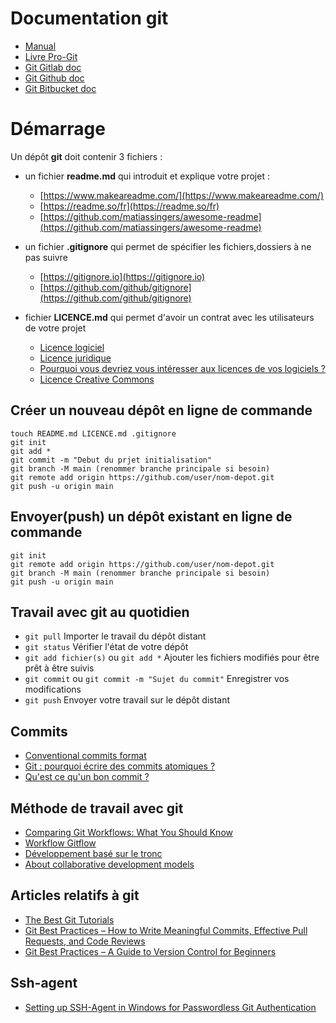 # Documentation git

- [Manual](https://git-scm.com/doc)
- [Livre Pro-Git](https://git-scm.com/book)
- [Git Gitlab doc](https://docs.gitlab.com/ee/gitlab-basics/start-using-git.html)
- [Git Github doc](https://github.com/git-guides)
- [Git Bitbucket doc](https://www.atlassian.com/git/tutorials/learn-git-with-bitbucket-cloud)

# Démarrage

Un dépôt **git** doit contenir 3 fichiers :

- un fichier **readme.md** qui introduit et explique votre projet :
    - [https://www.makeareadme.com/](https://www.makeareadme.com/)
    - [https://readme.so/fr](https://readme.so/fr)
    - [https://github.com/matiassingers/awesome-readme](https://github.com/matiassingers/awesome-readme)

- un fichier **.gitignore** qui permet de spécifier les fichiers,dossiers à ne pas suivre
    - [https://gitignore.io](https://gitignore.io)
    - [https://github.com/github/gitignore](https://github.com/github/gitignore)

- fichier **LICENCE.md** qui permet d'avoir un contrat avec les utilisateurs de votre projet
   - [Licence logiciel](https://fr.wikipedia.org/wiki/Licence_de_logiciel)
   - [Licence juridique](https://fr.wikipedia.org/wiki/Licence_(juridique))
   - [Pourquoi vous devriez vous intéresser aux licences de vos logiciels ?](https://fr.linkedin.com/pulse/pourquoi-vous-devriez-int%C3%A9resser-aux-licences-de-vos-logiciels-madet?trk=pulse-article_more-articles_related-content-card)
   - [Licence Creative Commons](https://fr.wikipedia.org/wiki/Licence_Creative_Commons)

## Créer un nouveau dépôt en ligne de commande

```
touch README.md LICENCE.md .gitignore
git init
git add *
git commit -m "Debut du prjet initialisation"
git branch -M main (renommer branche principale si besoin)
git remote add origin https://github.com/user/nom-depot.git
git push -u origin main
```

## Envoyer(push) un dépôt existant en ligne de commande

```
git init
git remote add origin https://github.com/user/nom-depot.git
git branch -M main (renommer branche principale si besoin)
git push -u origin main
```

## Travail avec git au quotidien

- `git pull` Importer le travail du dépôt distant
- `git status` Vérifier l'état de votre dépôt
- `git add fichier(s)` ou `git add *` Ajouter les fichiers modifiés pour être prêt à être suivis
- `git commit` ou `git commit -m "Sujet du commit"` Enregistrer vos modifications 
- `git push` Envoyer votre travail sur le dépôt distant

## Commits

- [Conventional commits format](https://www.conventionalcommits.org)
- [Git : pourquoi écrire des commits atomiques ?](https://www.codeheroes.fr/2021/10/25/git-pourquoi-ecrire-des-commits-atomiques/)
- [Qu'est ce qu'un bon commit ?](https://jbuget.fr/posts/qu-est-ce-qu-un-bon-commit-git/)

## Méthode de travail avec git

- [Comparing Git Workflows: What You Should Know ](https://www.atlassian.com/git/tutorials/comparing-workflows)
- [Workflow Gitflow](https://www.atlassian.com/fr/git/tutorials/comparing-workflows/gitflow-workflow)
- [Développement basé sur le tronc ](https://www.atlassian.com/fr/continuous-delivery/continuous-integration/trunk-based-development)
- [About collaborative development models](https://docs.github.com/en/pull-requests/collaborating-with-pull-requests/getting-started/about-collaborative-development-models)

## Articles relatifs à git

- [The Best Git Tutorials](https://www.freecodecamp.org/news/best-git-tutorial/)
- [Git Best Practices – How to Write Meaningful Commits, Effective Pull Requests, and Code Reviews](https://www.freecodecamp.org/news/git-best-practices-commits-and-code-reviews/)
- [Git Best Practices – A Guide to Version Control for Beginners](https://www.freecodecamp.org/news/how-to-use-git-best-practices-for-beginners/)

## Ssh-agent

- [Setting up SSH-Agent in Windows for Passwordless Git Authentication](https://interworks.com/blog/2021/09/15/setting-up-ssh-agent-in-windows-for-passwordless-git-authentication/)
